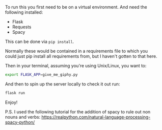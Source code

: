 To run this you first need to be on a virtual environment. And need the following installed:
 - Flask
 - Requests
 - Spacy

This can be done via `pip install`.

Normally these would be contained in a requirements file to which you could just pip install all requirements from, but I haven't gotten to that here.

Then in your terminal, assuming you're using Unix/Linux, you want to:
```bash
export FLASK_APP=give_me_giphy.py
```

And then to spin up the server locally to check it out run:
```bash
flask run
```

Enjoy!

P.S. I used the following tutorial for the addition of spacy to rule out non nouns and verbs: https://realpython.com/natural-language-processing-spacy-python/